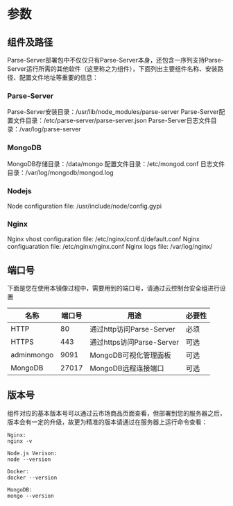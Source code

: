 # 参数

## 组件及路径

Parse-Server部署包中不仅仅只有Parse-Server本身，还包含一序列支持Parse-Server运行所需的其他软件（这里称之为组件），下面列出主要组件名称、安装路径、配置文件地址等重要的信息：

### Parse-Server
Parse-Server安装目录：/usr/lib/node_modules/parse-server
Parse-Server配置文件目录：/etc/parse-server/parse-server.json
Parse-Server日志文件目录：/var/log/parse-server

### MongoDB
MongoDB存储目录：/data/mongo
配置文件目录：/etc/mongod.conf
日志文件目录：/var/log/mongodb/mongod.log


### Nodejs
Node configuration file: /usr/include/node/config.gypi

### Nginx
Nginx vhost configuration file: /etc/nginx/conf.d/default.conf
Nginx configuaration file: /etc/nginx/nginx.conf
Nginx logs file: /var/log/nginx/

## 端口号

下面是您在使用本镜像过程中，需要用到的端口号，请通过云控制台安全组进行设置

| 名称 | 端口号 | 用途 |  必要性 |
| --- | --- | --- | --- |
| HTTP | 80 | 通过http访问Parse-Server | 必须 |
| HTTPS | 443 | 通过https访问Parse-Server | 可选 |
| adminmongo | 9091 | MongoDB可视化管理面板 | 可选 |
| MongoDB | 27017 | MongoDB远程连接端口 | 可选 |

## 版本号

组件对应的基本版本号可以通过云市场商品页面查看，但部署到您的服务器之后，版本会有一定的升级，故更为精准的版本请通过在服务器上运行命令查看：

```shell
Nginx:
nginx -v

Node.js Verison:
node --version

Docker:
docker --version

MongoDB:
mongo --version

```